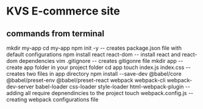 # KVS E-commerce site




## commands from terminal
mkdir my-app
cd my-app
npm init -y  -- creates package.json file with default configurations
npm install react react-dom  -- install react and react-dom dependencies
vim .gitignore -- creates gitigonre file
mkdir app --create app folder in your project folder
cd app
touch index.js index.css -- creates two files in app directory
npm install --save-dev @babel/core @babel/preset-env @babel/preset-react webpack webpack-cli webpack-dev-server babel-loader css-loader style-loader html-webpack-plugin  -- adding all require depnendincies to the project
touch webpack.config.js -- creating webpack configurations file